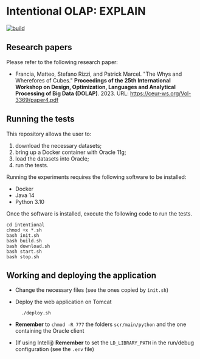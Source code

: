 # Intentional OLAP: EXPLAIN

[![build](https://github.com/big-unibo/explain/actions/workflows/build.yml/badge.svg)](https://github.com/big-unibo/explain/actions/workflows/build.yml)

## Research papers

Please refer to the following research paper:

- Francia, Matteo, Stefano Rizzi, and Patrick Marcel. "The Whys and Wherefores of Cubes." **Proceedings of the 25th International Workshop on Design, Optimization, Languages and Analytical Processing of Big Data (DOLAP)**. 2023. URL: https://ceur-ws.org/Vol-3369/paper4.pdf

## Running the tests

This repository allows the user to:
1. download the necessary datasets;
2. bring up a Docker container with Oracle 11g;
3. load the datasets into Oracle;
4. run the tests.

Running the experiments requires the following software to be installed:
- Docker
- Java 14
- Python 3.10

Once the software is installed, execute the following code to run the tests.

    cd intentional
    chmod +x *.sh
    bash init.sh
    bash build.sh
    bash download.sh
    bash start.sh
    bash stop.sh

## Working and deploying the application

- Change the necessary files (see the ones copied by `init.sh`)
- Deploy the web application on Tomcat

        ./deploy.sh

- **Remember** to `chmod -R 777` the folders `scr/main/python` and the one containing the Oracle client 
- (If using Intellij) **Remember** to set the `LD_LIBRARY_PATH` in the run/debug configuration (see the `.env` file)
